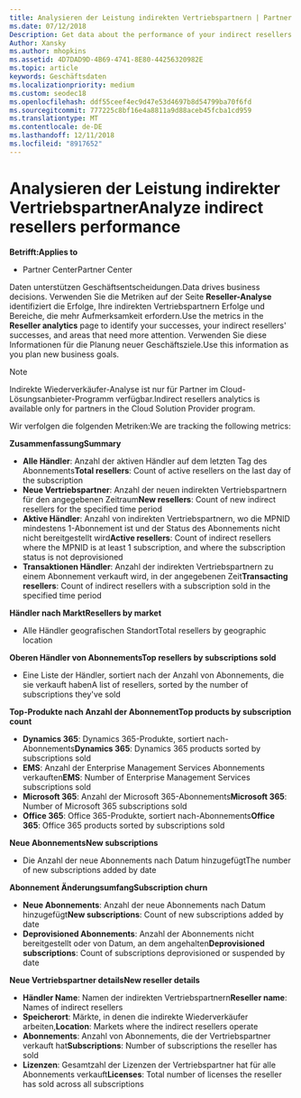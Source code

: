 ```yaml
---
title: Analysieren der Leistung indirekten Vertriebspartnern | Partner Center
ms.date: 07/12/2018
Description: Get data about the performance of your indirect resellers to identify successes as well as areas that may need more attention.
Author: Xansky
ms.author: mhopkins
ms.assetid: 4D7DAD9D-4B69-4741-8E80-44256320982E
ms.topic: article
keywords: Geschäftsdaten
ms.localizationpriority: medium
ms.custom: seodec18
ms.openlocfilehash: ddf55ceef4ec9d47e53d4697b8d54799ba70f6fd
ms.sourcegitcommit: 777225c8bf16e4a8811a9d88aceb45fcba1cd959
ms.translationtype: MT
ms.contentlocale: de-DE
ms.lasthandoff: 12/11/2018
ms.locfileid: "8917652"
---
```

# <a name="analyze-indirect-resellers-performance"></a><span data-ttu-id="f972b-103">Analysieren der Leistung indirekter Vertriebspartner</span><span class="sxs-lookup"><span data-stu-id="f972b-103">Analyze indirect resellers performance</span></span> 

**<span data-ttu-id="f972b-104">Betrifft:</span><span class="sxs-lookup"><span data-stu-id="f972b-104">Applies to</span></span>**
- <span data-ttu-id="f972b-105">Partner Center</span><span class="sxs-lookup"><span data-stu-id="f972b-105">Partner Center</span></span>

<span data-ttu-id="f972b-106">Daten unterstützen Geschäftsentscheidungen.</span><span class="sxs-lookup"><span data-stu-id="f972b-106">Data drives business decisions.</span></span> <span data-ttu-id="f972b-107">Verwenden Sie die Metriken auf der Seite **Reseller-Analyse** identifiziert die Erfolge, Ihre indirekten Vertriebspartnern Erfolge und Bereiche, die mehr Aufmerksamkeit erfordern.</span><span class="sxs-lookup"><span data-stu-id="f972b-107">Use the metrics in the **Reseller analytics** page to identify your successes, your indirect resellers' successes, and areas that need more attention.</span></span> <span data-ttu-id="f972b-108">Verwenden Sie diese Informationen für die Planung neuer Geschäftsziele.</span><span class="sxs-lookup"><span data-stu-id="f972b-108">Use this information as you plan new business goals.</span></span>

> [!NOTE]
> <span data-ttu-id="f972b-109">Indirekte Wiederverkäufer-Analyse ist nur für Partner im Cloud-Lösungsanbieter-Programm verfügbar.</span><span class="sxs-lookup"><span data-stu-id="f972b-109">Indirect resellers analytics is available only for partners in the Cloud Solution Provider program.</span></span>

<span data-ttu-id="f972b-110">Wir verfolgen die folgenden Metriken:</span><span class="sxs-lookup"><span data-stu-id="f972b-110">We are tracking the following metrics:</span></span>

**<span data-ttu-id="f972b-111">Zusammenfassung</span><span class="sxs-lookup"><span data-stu-id="f972b-111">Summary</span></span>**  
 - <span data-ttu-id="f972b-112">**Alle Händler**: Anzahl der aktiven Händler auf dem letzten Tag des Abonnements</span><span class="sxs-lookup"><span data-stu-id="f972b-112">**Total resellers**: Count of active resellers on the last day of the subscription</span></span>  
 - <span data-ttu-id="f972b-113">**Neue Vertriebspartner**: Anzahl der neuen indirekten Vertriebspartnern für den angegebenen Zeitraum</span><span class="sxs-lookup"><span data-stu-id="f972b-113">**New resellers**: Count of new indirect resellers for the specified time period</span></span>  
 - <span data-ttu-id="f972b-114">**Aktive Händler**: Anzahl von indirekten Vertriebspartnern, wo die MPNID mindestens 1-Abonnement ist und der Status des Abonnements nicht nicht bereitgestellt wird</span><span class="sxs-lookup"><span data-stu-id="f972b-114">**Active resellers**: Count of indirect resellers where the MPNID is at least 1 subscription, and where the subscription status is not deprovisioned</span></span>  
 - <span data-ttu-id="f972b-115">**Transaktionen Händler**: Anzahl der indirekten Vertriebspartnern zu einem Abonnement verkauft wird, in der angegebenen Zeit</span><span class="sxs-lookup"><span data-stu-id="f972b-115">**Transacting resellers**: Count of indirect resellers with a subscription sold in the specified time period</span></span>  

**<span data-ttu-id="f972b-116">Händler nach Markt</span><span class="sxs-lookup"><span data-stu-id="f972b-116">Resellers by market</span></span>**  
 - <span data-ttu-id="f972b-117">Alle Händler geografischen Standort</span><span class="sxs-lookup"><span data-stu-id="f972b-117">Total resellers by geographic location</span></span>  

**<span data-ttu-id="f972b-118">Oberen Händler von Abonnements</span><span class="sxs-lookup"><span data-stu-id="f972b-118">Top resellers by subscriptions sold</span></span>**
 - <span data-ttu-id="f972b-119">Eine Liste der Händler, sortiert nach der Anzahl von Abonnements, die sie verkauft haben</span><span class="sxs-lookup"><span data-stu-id="f972b-119">A list of resellers, sorted by the number of subscriptions they've sold</span></span>  

**<span data-ttu-id="f972b-120">Top-Produkte nach Anzahl der Abonnement</span><span class="sxs-lookup"><span data-stu-id="f972b-120">Top products by subscription count</span></span>**  
 - <span data-ttu-id="f972b-121">**Dynamics 365**: Dynamics 365-Produkte, sortiert nach-Abonnements</span><span class="sxs-lookup"><span data-stu-id="f972b-121">**Dynamics 365**: Dynamics 365 products sorted by subscriptions sold</span></span>  
 - <span data-ttu-id="f972b-122">**EMS**: Anzahl der Enterprise Management Services Abonnements verkauften</span><span class="sxs-lookup"><span data-stu-id="f972b-122">**EMS**: Number of Enterprise Management Services subscriptions sold</span></span>  
 - <span data-ttu-id="f972b-123">**Microsoft 365**: Anzahl der Microsoft 365-Abonnements</span><span class="sxs-lookup"><span data-stu-id="f972b-123">**Microsoft 365**: Number of Microsoft 365 subscriptions sold</span></span>  
 - <span data-ttu-id="f972b-124">**Office 365**: Office 365-Produkte, sortiert nach-Abonnements</span><span class="sxs-lookup"><span data-stu-id="f972b-124">**Office 365**: Office 365 products sorted by subscriptions sold</span></span>  

**<span data-ttu-id="f972b-125">Neue Abonnements</span><span class="sxs-lookup"><span data-stu-id="f972b-125">New subscriptions</span></span>**  
 - <span data-ttu-id="f972b-126">Die Anzahl der neue Abonnements nach Datum hinzugefügt</span><span class="sxs-lookup"><span data-stu-id="f972b-126">The number of new subscriptions added by date</span></span>  

**<span data-ttu-id="f972b-127">Abonnement Änderungsumfang</span><span class="sxs-lookup"><span data-stu-id="f972b-127">Subscription churn</span></span>**  
 - <span data-ttu-id="f972b-128">**Neue Abonnements**: Anzahl der neue Abonnements nach Datum hinzugefügt</span><span class="sxs-lookup"><span data-stu-id="f972b-128">**New subscriptions**: Count of new subscriptions added by date</span></span>  
 - <span data-ttu-id="f972b-129">**Deprovisioned Abonnements**: Anzahl der Abonnements nicht bereitgestellt oder von Datum, an dem angehalten</span><span class="sxs-lookup"><span data-stu-id="f972b-129">**Deprovisioned subscriptions**: Count of subscriptions deprovisioned or suspended by date</span></span>  

**<span data-ttu-id="f972b-130">Neue Vertriebspartner details</span><span class="sxs-lookup"><span data-stu-id="f972b-130">New reseller details</span></span>**  
 - <span data-ttu-id="f972b-131">**Händler Name**: Namen der indirekten Vertriebspartnern</span><span class="sxs-lookup"><span data-stu-id="f972b-131">**Reseller name**: Names of indirect resellers</span></span>  
 - <span data-ttu-id="f972b-132">**Speicherort**: Märkte, in denen die indirekte Wiederverkäufer arbeiten,</span><span class="sxs-lookup"><span data-stu-id="f972b-132">**Location**: Markets where the indirect resellers operate</span></span>  
 - <span data-ttu-id="f972b-133">**Abonnements**: Anzahl von Abonnements, die der Vertriebspartner verkauft hat</span><span class="sxs-lookup"><span data-stu-id="f972b-133">**Subscriptions**: Number of subscriptions the reseller has sold</span></span>  
 - <span data-ttu-id="f972b-134">**Lizenzen**: Gesamtzahl der Lizenzen der Vertriebspartner hat für alle Abonnements verkauft</span><span class="sxs-lookup"><span data-stu-id="f972b-134">**Licenses**: Total number of licenses the reseller has sold across all subscriptions</span></span>  
  
  